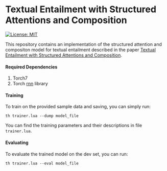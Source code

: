 # Textual Entailment with Structured Attentions and Composition

[![License: MIT](https://img.shields.io/badge/License-MIT-yellow.svg)](https://opensource.org/licenses/MIT)

This repository contains an implementation of the structured attention and compositon model for textual entailment described in the paper [Textual Entailment with Structured Attentions and Composition](http://aclweb.org/anthology/C16-1212).

#### Required Dependencies

1. Torch7
2. Torch [rnn](https://github.com/Element-Research/rnn) library

#### Training

To train on the provided sample data and saving, you can simply run:

```
th trainer.lua --dump model_file
```

You can find the training parameters and their descriptions in file `trainer.lua`. 

#### Evaluating

To evaluate the trained model on the dev set, you can run:

```
th trainer.lua --eval model_file
```
